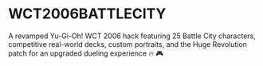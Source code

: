 # WCT2006BATTLECITY
A revamped Yu-Gi-Oh! WCT 2006 hack featuring 25 Battle City characters, competitive real-world decks, custom portraits, and the Huge Revolution patch for an upgraded dueling experience 🔥 🎮
